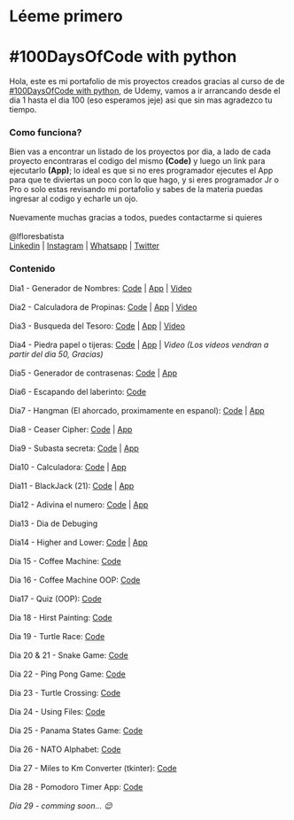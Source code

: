 # Léeme primero
# #100DaysOfCode with python

Hola, este es mi portafolio de mis proyectos creados gracias al curso de de <a href="https://www.udemy.com/course/100-days-of-code/" target="_blank">#100DaysOfCode with python</a>, de Udemy, vamos a ir arrancando desde el dia 1 hasta el dia 100 (eso esperamos jeje) asi que sin mas agradezco tu tiempo.

<h3>Como funciona?</h3>
Bien vas a encontrar un listado de los proyectos por dia, a lado de cada proyecto encontraras el codigo del mismo <b>(Code)</b> y luego un link para ejecutarlo <b>(App)</b>; lo ideal es que si no eres programador ejecutes el App para que te diviertas un poco con lo que hago, y si eres programador Jr o Pro o solo estas revisando mi portafolio y sabes de la materia puedas ingresar al codigo y echarle un ojo.
<br>
<br>
Nuevamente muchas gracias a todos, puedes contactarme si quieres
<br>
<br>
@lfloresbatista
<br><a href="https://www.linkedin.com/in/luisfloresb/" target="_blank">Linkedin</a> | <a href="https://instagram.com/soy.krlomagno" target="_blank">Instagram</a> | <a href="https://wa.me/50766319520" target="_blank">Whatsapp</a> | <a href="https://twitter.com/lfloresbatista" target="_blank">Twitter</a>
<h3>Contenido</h3>

Dia1 - Generador de Nombres: <a href="https://github.com/lfloresbatista/100DaysOfCode/blob/main/100%20Proyectos/day1-generador-nombre.py">Code</a> | <a href="https://replit.com/@lfloresbatista/Generador-de-Nombres?v=1" target="_blank">App</a> | <a href="https://www.instagram.com/p/Cba632qJHfE/" target="_blank">Video</a>
<br>
<br>
Dia2 - Calculadora de Propinas: <a href="https://github.com/lfloresbatista/100DaysOfCode/blob/main/100%20Proyectos/day2-calculadora-propina.py">Code</a> | <a href="https://replit.com/@lfloresbatista/Calculadora-de-Propinas?v=1" target="_blank">App</a> | <a href="https://www.instagram.com/tv/CbfVTc-LI51" target="_blank">Video</a>
<br>
<br>
Dia3 - Busqueda del Tesoro: <a href="https://github.com/lfloresbatista/100DaysOfCode/blob/main/100%20Proyectos/day3-busqueda-tesoro.py">Code</a> | <a href="https://replit.com/@lfloresbatista/La-busqueda-del-tesoro" target="_blank">App</a> | <a href="https://www.instagram.com/tv/CbmSevSMEUt" target="_blank">Video</a>
<br>
<br>
Dia4 - Piedra papel o tijeras: <a href="https://github.com/lfloresbatista/100DaysOfCode/blob/main/100%20Proyectos/day4-piedra-papel-o-tijeras.py">Code</a> | <a href="https://replit.com/@lfloresbatista/El-mundo-de-piedra-papel-o-tijeras" target="_blank">App</a> | <i>Video (Los videos vendran a partir del dia 50, Gracias)</i>
<br>
<br>
Dia5 - Generador de contrasenas: <a href="https://github.com/lfloresbatista/100DaysOfCode/blob/main/100%20Proyectos/day5-password-generator.py">Code</a> | <a href="https://replit.com/@lfloresbatista/Generador-de-Contrasenas" target="_blank">App</a> 
<br>
<br>
Dia6 - Escapando del laberinto: <a href="https://github.com/lfloresbatista/100DaysOfCode/blob/main/100%20Proyectos/day6-Escaping-the-maze.py">Code</a> 
<br>
<br>
Dia7 - Hangman (El ahorcado, proximamente en espanol): <a href="https://github.com/lfloresbatista/100DaysOfCode/tree/main/100%20Proyectos/Day7-Hangman">Code</a> | <a href="https://replit.com/@lfloresbatista/Day-7-Hangman" target="_blank">App</a> 
<br>
<br>
Dia8 - Ceaser Cipher: <a href="https://github.com/lfloresbatista/100DaysOfCode/tree/main/100%20Proyectos/Day8-Ceasar-Cipher">Code</a> | <a href="https://replit.com/@lfloresbatista/Day8-Ceasar-Cipher">App</a>
<br>
<br>
Dia9 - Subasta secreta: <a href="https://github.com/lfloresbatista/100DaysOfCode/blob/main/100%20Proyectos/day9-blind-auction.py">Code</a> | <a href="https://replit.com/@lfloresbatista/blind-auction">App</a>
<br>
<br>
Dia10 - Calculadora: <a href="https://github.com/lfloresbatista/100DaysOfCode/blob/main/100%20Proyectos/day10-calculator.py">Code</a> | <a href="https://replit.com/@lfloresbatista/day10-Calculator">App</a>
<br>
<br>
Dia11 - BlackJack (21): <a href="https://github.com/lfloresbatista/100DaysOfCode/blob/main/100%20Proyectos/day11-blackjack.py" target="_blank">Code</a> | <a href="https://replit.com/@lfloresbatista/blackjack-start" target="_blank">App</a> 
<br>
<br>
Dia12 - Adivina el numero: <a href="https://github.com/lfloresbatista/100DaysOfCode/blob/main/100%20Proyectos/day12-adivina-numero.py" target="_blank">Code</a> | <a href="https://replit.com/@lfloresbatista/guess-the-number-start" target="_blank">App</a> 
<br>
<br>
Dia13 - Dia de Debuging
<br>
<br>
Dia14 - Higher and Lower: <a href="https://github.com/lfloresbatista/100DaysOfCode/tree/main/100%20Proyectos/day14-higher-lower" target="_blank">Code</a> | <a href="https://replit.com/@lfloresbatista/higher-lower" target="_blank">App</a> 
<br>
<br>
Dia 15 - Coffee Machine: <a href="https://github.com/lfloresbatista/100DaysOfCode/tree/main/100%20Proyectos/day16-cofee_machine">Code</a>
<br>
<br>
Dia 16 - Coffee Machine OOP: <a href="https://github.com/lfloresbatista/100DaysOfCode/tree/main/100%20Proyectos/day15-coffee-machine-OOP" target="_blank">Code</a>
<br>
<br> 
Dia17 - Quiz (OOP): <a href="https://github.com/lfloresbatista/100DaysOfCode/tree/main/100%20Proyectos/day17-quiz-OOP" target="_blank">Code</a>
<br>
<br>
Dia 18 - Hirst Painting: <a href="https://github.com/lfloresbatista/100DaysOfCode/tree/main/100%20Proyectos/Day_18-Hirst_Paint" target="_blank">Code</a>
<br>
<br>
Dia 19 - Turtle Race: <a href="https://github.com/lfloresbatista/100DaysOfCode/blob/main/100%20Proyectos/day%2019-turtle_race.py" target="_blank">Code</a>
<br>
<br>
Dia 20 & 21 - Snake Game: <a href="https://github.com/lfloresbatista/100DaysOfCode/tree/main/100%20Proyectos/day%2020-21_Snake-Game" target="_blank">Code</a>
<br>
<br>
Dia 22 - Ping Pong Game: <a href="https://github.com/lfloresbatista/100DaysOfCode/tree/main/100%20Proyectos/day%2022_Ping-Pong_Game" target= "_blank">Code</a>
<br>
<br>
Dia 23 - Turtle Crossing: <a href="https://github.com/lfloresbatista/100DaysOfCode/tree/main/100%20Proyectos/Day23_Trurtle-Crossing" target="_blank">Code</a>
<br>
<br>
Dia 24 - Using Files: <a href="https://github.com/lfloresbatista/100DaysOfCode/tree/main/100%20Proyectos/Dia24-Usings_Files" target="_blank">Code</a>
<br>
<br> 
Dia 25 - Panama States Game: <a href="https://github.com/lfloresbatista/100DaysOfCode/tree/main/100%20Proyectos/Day25-Panama-States-Game" target="_blank">Code</a>
<br>
<br>
Dia 26 - NATO Alphabet: <a href="https://github.com/lfloresbatista/100DaysOfCode/tree/main/100%20Proyectos/Dia26-NATO_Alphabet">Code</a>
<br>
<br>
Dia 27 - Miles to Km Converter (tkinter): <a href="https://github.com/lfloresbatista/100DaysOfCode/blob/main/100%20Proyectos/Dia27-Miles_to_Km_Converter.py">Code</a>
<br>
<br>
Dia 28 - Pomodoro Timer App: <a href="https://github.com/lfloresbatista/100DaysOfCode/blob/main/100%20Proyectos/DIa28-Pomodoro_Timer_App.py">Code</a>
<br>
<br>
<i>Dia 29 - comming soon... :relieved:</i>
<br>
<br> 
